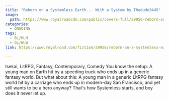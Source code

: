 ```yaml
---
title: "Reborn on a Systemless Earth... With a System by Thedude3445"
image:
  path: https://www.royalroadcdn.com/public/covers-full/29956-reborn-on-a-systemless-earth-with-a-system.jpg
categories:
  - ONGOING
tags:
  - BL/MLM
  - GL/WLW
link: https://www.royalroad.com/fiction/29956/reborn-on-a-systemless-earth-with-a-system

---
```

Isekai, LitRPG, Fantasy, Contemporary, Comedy
You know the setup: A young man on Earth hit by a speeding truck who ends up in a generic fantasy world. But what about this: A young man in a generic LitRPG fantasy world hit by a carriage who ends up in modern-day San Francisco, and yet still wants to be a hero anyway? That's how Systemless starts, and boy does it never let up.

